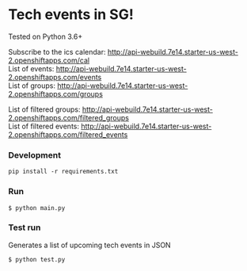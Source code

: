 # Tech events in SG!

Tested on Python 3.6+

Subscribe to the ics calendar: http://api-webuild.7e14.starter-us-west-2.openshiftapps.com/cal   
List of events: http://api-webuild.7e14.starter-us-west-2.openshiftapps.com/events   
List of groups: http://api-webuild.7e14.starter-us-west-2.openshiftapps.com/groups   

List of filtered groups: http://api-webuild.7e14.starter-us-west-2.openshiftapps.com/filtered_groups   
List of filtered events: http://api-webuild.7e14.starter-us-west-2.openshiftapps.com/filtered_events

### Development
```
pip install -r requirements.txt
```

### Run
```
$ python main.py
```

### Test run 
Generates a list of upcoming tech events in JSON
```
$ python test.py
```
